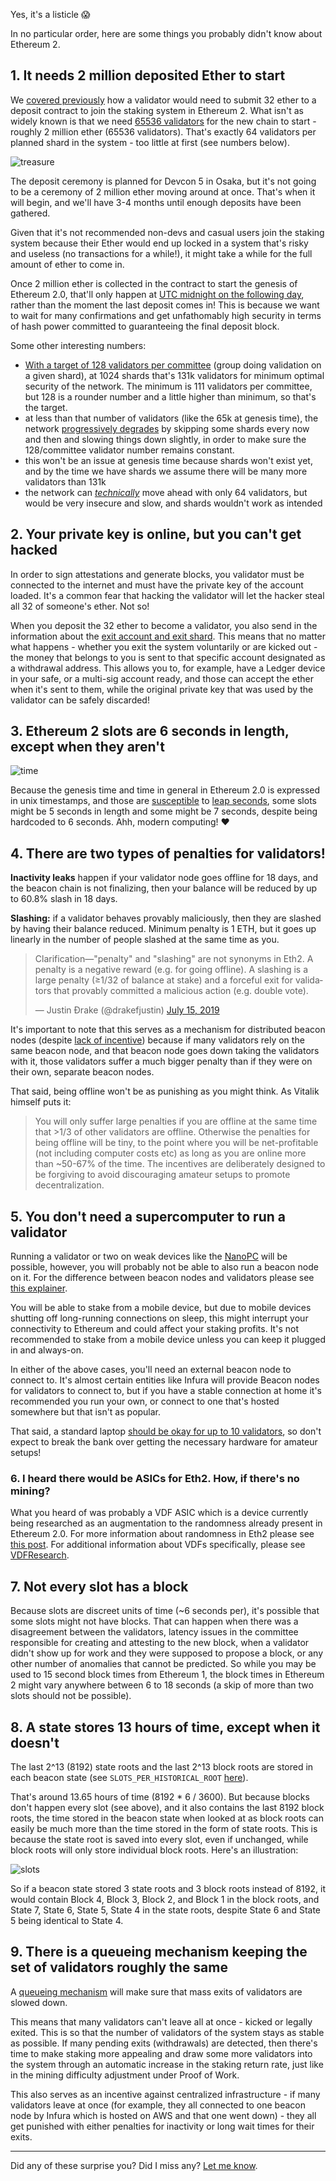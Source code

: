 Yes, it's a listicle 😱

In no particular order, here are some things you probably didn't know about Ethereum 2.

## 1. It needs 2 million deposited Ether to start

We [covered previously](https://our.status.im/two-point-oh-the-tale-of-two-ethers/) how a validator would need to submit 32 ether to a deposit contract to join the staking system in Ethereum 2. What isn't as widely known is that we need [65536 validators]() for the new chain to start - roughly 2 million ether (65536 validators). That's exactly 64 validators per planned shard in the system - too little at first (see numbers below).

![treasure](https://our.status.im/content/images/2019/07/treasure.png)

The deposit ceremony is planned for Devcon 5 in Osaka, but it's not going to be a ceremony of 2 million ether moving around at once. That's when it will begin, and we'll have 3-4 months until enough deposits have been gathered. 

Given that it's not recommended non-devs and casual users join the staking system because their Ether would end up locked in a system that's risky and useless (no transactions for a while!), it might take a while for the full amount of ether to come in.

Once 2 million ether is collected in the contract to start the genesis of Ethereum 2.0, that'll only happen at [UTC midnight on the following day](https://youtu.be/83DGZPJoyPQ?t=985), rather than the moment the last deposit comes in! This is because we want to wait for many confirmations and get unfathomably high security in terms of hash power committed to guaranteeing the final deposit block.

Some other interesting numbers:

- [With a target of 128 validators per committee](https://medium.com/@chihchengliang/minimum-committee-size-explained-67047111fa20) (group doing validation on a given shard), at 1024 shards that's 131k validators for minimum optimal security of the network. The minimum is 111 validators per committee, but 128 is a rounder number and a little higher than minimum, so that's the target.
- at less than that number of validators (like the 65k at genesis time), the network [progressively degrades](https://www.reddit.com/r/ethereum/comments/cdg8v6/ama_we_are_the_eth_20_research_team_pt_2/ettpndr/) by skipping some shards every now and then and slowing things down slightly, in order to make sure the 128/committee validator number remains constant.
- this won't be an issue at genesis time because shards won't exist yet, and by the time we have shards we assume there will be many more validators than 131k
- the network can [_technically_](https://www.reddit.com/r/ethereum/comments/cdg8v6/ama_we_are_the_eth_20_research_team_pt_2/ettw3ub/) move ahead with only 64 validators, but would be very insecure and slow, and shards wouldn't work as intended

## 2. Your private key is online, but you can't get hacked

In order to sign attestations and generate blocks, you validator must be connected to the internet and must have the private key of the account loaded. It's a common fear that hacking the validator will let the hacker steal all 32 of someone's ether. Not so!

When you deposit the 32 ether to become a validator, you also send in the information about the [exit account and exit shard](https://github.com/ethereum/eth2.0-specs/blob/dev/specs/core/0_deposit-contract.md#withdrawal-credentials). This means that no matter what happens - whether you exit the system voluntarily or are kicked out - the money that belongs to you is sent to that specific account designated as a withdrawal address. This allows you to, for example, have a Ledger device in your safe, or a multi-sig account ready, and those can accept the ether when it's sent to them, while the original private key that was used by the validator can be safely discarded!

## 3. Ethereum 2 slots are 6 seconds in length, except when they aren't

![time](https://our.status.im/content/images/2019/07/time.png)

Because the genesis time and time in general in Ethereum 2.0 is expressed in unix timestamps, and those are [susceptible](https://youtu.be/83DGZPJoyPQ?t=1017) to [leap seconds](https://en.wikipedia.org/wiki/Leap_second), some slots might be 5 seconds in length and some might be 7 seconds, despite being hardcoded to 6 seconds. Ahh, modern computing! ❤

## 4. There are two types of penalties for validators!

**Inactivity leaks** happen if your validator node goes offline for 18 days, and the beacon chain is not finalizing, then your balance will be reduced by up to 60.8% slash in 18 days.

**Slashing:** if a validator behaves provably maliciously, then they are slashed by having their balance reduced. Minimum penalty is 1 ETH, but it goes up linearly in the number of people slashed at the same time as you.

<blockquote class="twitter-tweet"><p lang="en" dir="ltr">Clarification—&quot;penalty&quot; and &quot;slashing&quot; are not synonyms in Eth2. A penalty is a negative reward (e.g. for going offline). A slashing is a large penalty (≥1/32 of balance at stake) and a forceful exit for validators that provably committed a malicious action (e.g. double vote).</p>&mdash; Justin Ðrake (@drakefjustin) <a href="https://twitter.com/drakefjustin/status/1150854927310303233?ref_src=twsrc%5Etfw">July 15, 2019</a></blockquote> <script async src="https://platform.twitter.com/widgets.js" charset="utf-8"></script>

It's important to note that this serves as a mechanism for distributed beacon nodes (despite [lack of incentive](https://github.com/ethereum/eth2.0-specs/issues/157)) because if many validators rely on the same beacon node, and that beacon node goes down taking the validators with it, those validators suffer a much bigger penalty than if they were on their own, separate beacon nodes.

That said, being offline won't be as punishing as you might think. As Vitalik himself puts it:

> You will only suffer large penalties if you are offline at the same time that >1/3 of other validators are offline. Otherwise the penalties for being offline will be tiny, to the point where you will be net-profitable (not including computer costs etc) as long as you are online more than ~50-67% of the time. The incentives are deliberately designed to be forgiving to avoid discouraging amateur setups to promote decentralization.

## 5. You don't need a supercomputer to run a validator

Running a validator or two on weak devices like the [NanoPC](https://blockandmortar.io) will be possible, however, you will probably not be able to also run a beacon node on it. For the difference between beacon nodes and validators please see [this explainer](https://our.status.im/two-point-oh-explaining-validators/).

You will be able to stake from a mobile device, but due to mobile devices shutting off long-running connections on sleep, this might interrupt your connectivity to Ethereum and could affect your staking profits. It's not recommended to stake from a mobile device unless you can keep it plugged in and always-on.

In either of the above cases, you'll need an external beacon node to connect to. It's almost certain entities like Infura will provide Beacon nodes for validators to connect to, but if you have a stable connection at home it's recommended you run your own, or connect to one that's hosted somewhere but that isn't as popular.

That said, a standard laptop [should be okay for up to 10 validators](https://www.reddit.com/r/ethereum/comments/cdg8v6/ama_we_are_the_eth_20_research_team_pt_2/etu2lms/), so don't expect to break the bank over getting the necessary hardware for amateur setups!

### 6. I heard there would be ASICs for Eth2. How, if there's no mining?

What you heard of was probably a VDF ASIC which is a device currently being researched as an augmentation to the randomness already present in Ethereum 2.0. For more information about randomness in Eth2 please see [this post](https://our.status.im/two-point-oh-randomness/). For additional information about VDFs specifically, please see [VDFResearch](http://vdfresearch.org/).

## 7. Not every slot has a block

Because slots are discreet units of time (~6 seconds per), it's possible that some slots might not have blocks. That can happen when there was a disagreement between the validators, latency issues in the committee responsible for creating and attesting to the new block, when a validator didn't show up for work and they were supposed to propose a block, or any other number of anomalies that cannot be predicted. So while you may be used to 15 second block times from Ethereum 1, the block times in Ethereum 2 might vary anywhere between 6 to 18 seconds (a skip of more than two slots should not be possible).

## 8. A state stores 13 hours of time, except when it doesn't

The last 2^13 (8192) state roots and the last 2^13 block roots are stored in each beacon state (see `SLOTS_PER_HISTORICAL_ROOT` [here](https://github.com/ethereum/eth2.0-specs/blob/dev/specs/core/0_beacon-chain.md#time-parameters)).

That's around 13.65 hours of time (8192 * 6 / 3600). But because blocks don't happen every slot (see above), and it also contains the last 8192 block roots, the time stored in the beacon state when looked at as block roots can easily be much more than the time stored in the form of state roots. This is because the state root is saved into every slot, even if unchanged, while block roots will only store individual block roots. Here's an illustration:

![slots](https://our.status.im/content/images/2019/07/slots.png)

So if a beacon state stored 3 state roots and 3 block roots instead of 8192, it would contain Block 4, Block 3, Block 2, and Block 1 in the block roots, and State 7, State 6, State 5, State 4 in the state roots, despite State 6 and State 5 being identical to State 4.

## 9. There is a queueing mechanism keeping the set of validators roughly the same

A [queueing mechanism](https://github.com/ethereum/eth2.0-specs/blob/dev/specs/core/0_beacon-chain.md#initiate_validator_exit) will make sure that mass exits of validators are slowed down.

This means that many validators can't leave all at once - kicked or legally exited. This is so that the number of validators of the system stays as stable as possible. If many pending exits (withdrawals) are detected, then there's time to make staking more appealing and draw some more validators into the system through an automatic increase in the staking return rate, just like in the mining difficulty adjustment under Proof of Work.

This also serves as an incentive against centralized infrastructure - if many validators leave at once (for example, they all connected to one beacon node by Infura which is hosted on AWS and that one went down) - they all get punished with either penalties for inactivity or long wait times for their exits.

---

Did any of these surprise you? Did I miss any? [Let me know](https://twitter.com/bitfalls).